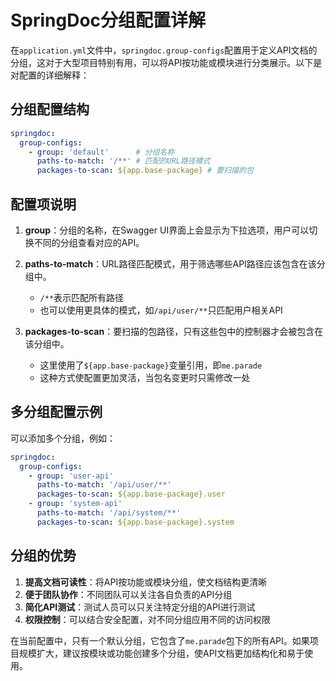 
# SpringDoc分组配置详解

在`application.yml`文件中，`springdoc.group-configs`配置用于定义API文档的分组，这对于大型项目特别有用，可以将API按功能或模块进行分类展示。以下是对配置的详细解释：

## 分组配置结构

```yaml
springdoc:
  group-configs:
    - group: 'default'      # 分组名称
      paths-to-match: '/**' # 匹配的URL路径模式
      packages-to-scan: ${app.base-package} # 要扫描的包
```

## 配置项说明

1. **group**：分组的名称，在Swagger UI界面上会显示为下拉选项，用户可以切换不同的分组查看对应的API。

2. **paths-to-match**：URL路径匹配模式，用于筛选哪些API路径应该包含在该分组中。
   - `/**`表示匹配所有路径
   - 也可以使用更具体的模式，如`/api/user/**`只匹配用户相关API

3. **packages-to-scan**：要扫描的包路径，只有这些包中的控制器才会被包含在该分组中。
   - 这里使用了`${app.base-package}`变量引用，即`me.parade`
   - 这种方式使配置更加灵活，当包名变更时只需修改一处

## 多分组配置示例

可以添加多个分组，例如：

```yaml
springdoc:
  group-configs:
    - group: 'user-api'
      paths-to-match: '/api/user/**'
      packages-to-scan: ${app.base-package}.user
    - group: 'system-api'
      paths-to-match: '/api/system/**'
      packages-to-scan: ${app.base-package}.system
```

## 分组的优势

1. **提高文档可读性**：将API按功能或模块分组，使文档结构更清晰
2. **便于团队协作**：不同团队可以关注各自负责的API分组
3. **简化API测试**：测试人员可以只关注特定分组的API进行测试
4. **权限控制**：可以结合安全配置，对不同分组应用不同的访问权限

在当前配置中，只有一个默认分组，它包含了`me.parade`包下的所有API。如果项目规模扩大，建议按模块或功能创建多个分组，使API文档更加结构化和易于使用。